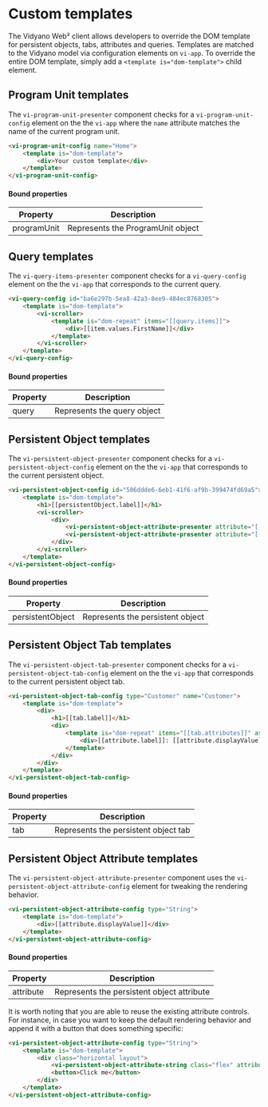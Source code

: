 # Custom templates

The Vidyano Web² client allows developers to override the DOM template for persistent objects, tabs, attributes and queries. Templates are matched to the Vidyano model via configuration elements on ```vi-app```. To override the entire DOM template, simply add a ```<template is="dom-template">``` child element.

## Program Unit templates

The ```vi-program-unit-presenter``` component checks for a ```vi-program-unit-config``` element on the the ```vi-app``` where the ```name``` attribute matches the name of the current program unit.

```html
<vi-program-unit-config name="Home">
	<template is="dom-template">
		<div>Your custom template</div>
	</template>
</vi-program-unit-config>
```

#### Bound properties
| Property      | Description                       |
| ------------- | --------------------------------- |
| programUnit   | Represents the ProgramUnit object |

## Query templates

The ```vi-query-items-presenter``` component checks for a ```vi-query-config``` element on the the ```vi-app``` that corresponds to the current query.

```html
<vi-query-config id="ba6e297b-5ea8-42a3-8ee9-484ec8768305">
	<template is="dom-template">
		<vi-scroller>
			<template is="dom-repeat" items="[[query.items]]">
				<div>[[item.values.FirstName]]</div>
			</template>
		</vi-scroller>
	</template>
</vi-query-config>
```

#### Bound properties
| Property      | Description                 |
| ------------- | --------------------------- |
| query         | Represents the query object |

## Persistent Object templates

The ```vi-persistent-object-presenter``` component checks for a ```vi-persistent-object-config``` element on the the ```vi-app``` that corresponds to the current persistent object.

```html
<vi-persistent-object-config id="506ddde6-6eb1-41f6-af9b-399474fd69a5">
	<template is="dom-template">
		<h1>[[persistentObject.label]]</h1>
		<vi-scroller>
			<div>
				<vi-persistent-object-attribute-presenter attribute="[[persistentObject.attributes.FirstName]]" non-edit no-label></vi-persistent-object-attribute-presenter>
				<vi-persistent-object-attribute-presenter attribute="[[persistentObject.attributes.LastName]]"></vi-persistent-object-attribute-presenter>
			</div>
		</vi-scroller>
	</template>
</vi-persistent-object-config>
```

#### Bound properties
| Property         | Description                      |
| ---------------- | -------------------------------- |
| persistentObject | Represents the persistent object |

## Persistent Object Tab templates

The ```vi-persistent-object-tab-presenter``` component checks for a ```vi-persistent-object-tab-config``` element on the the ```vi-app``` that corresponds to the current persistent object tab.

```html
<vi-persistent-object-tab-config type="Customer" name="Customer">
	<template is="dom-template">
		<div>
			<h1>[[tab.label]]</h1>
			<div>
				<template is="dom-repeat" items="[[tab.attributes]]" as="attribute">
					<div>[[attribute.label]]: [[attribute.displayValue]]</div>
				</template>
			</div>
		</div>
	</template>
</vi-persistent-object-tab-config>
```

#### Bound properties
| Property | Description                          |
| -------- | ------------------------------------ |
| tab      | Represents the persistent object tab |

## Persistent Object Attribute templates

The ```vi-persistent-object-attribute-presenter``` component uses the ```vi-persistent-object-attribute-config``` element for tweaking the rendering behavior.

```html
<vi-persistent-object-attribute-config type="String">
	<template is="dom-template">
		<div>[[attribute.displayValue]]</div>
	</template>
</vi-persistent-object-attribute-config>
```

#### Bound properties
| Property  | Description                                |
| --------- | ------------------------------------------ |
| attribute | Represents the persistent object attribute |

It is worth noting that you are able to reuse the existing attribute controls. For instance, in case you want to keep the default rendering behavior and append it with a button that does something specific:

```html
<vi-persistent-object-attribute-config type="String">
	<template is="dom-template">
		<div class="horizontal layout">
			<vi-persistent-object-attribute-string class="flex" attribute="[[attribute]]"></vi-persistent-object-attribute-string>
			<button>Click me</button>
		</div>
	</template>
</vi-persistent-object-attribute-config>
```